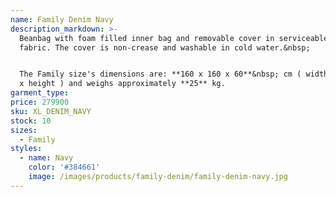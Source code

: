 ```yaml
---
name: Family Denim Navy
description_markdown: >-
  Beanbag with foam filled inner bag and removable cover in serviceable denim
  fabric. The cover is non-crease and washable in cold water.&nbsp;


  The Family size's dimensions are: **160 x 160 x 60**&nbsp; cm ( width x depth
  x height ) and weighs approximately **25** kg.
garment_type:
price: 279900
sku: XL_DENIM_NAVY
stock: 10
sizes:
  - Family
styles:
  - name: Navy
    color: '#384661'
    image: /images/products/family-denim/family-denim-navy.jpg
---
```

